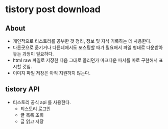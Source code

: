 # tistory post download

## About
* 개인적으로 티스토리를 공부한 것 정리, 정보 및 지식 기록하는 데 사용한다.
* 다른곳으로 옮기거나 다른데에서도 포스팅할 때가 필요해서 파일 형태로 다운받아놓는 과정이 필요하다.
* html raw 파일로 저장한 다음 그대로 올리던가 마크다운 파서를 따로 구현해서 표시할 것임.
* 이미지 파일 저장은 아직 지원하지 않는다.

## tistory API
* 티스토리 공식 api 를 사용한다.
    * 티스토리 로그인
    * 글 목록 조회
    * 글 읽고 저장